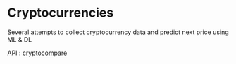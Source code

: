 # Cryptocurrencies

Several attempts to collect cryptocurrency data and predict next price using ML & DL

API : [cryptocompare](https://www.cryptocompare.com/)
